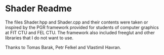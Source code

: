 # Shader Readme

The files Shader.hpp and Shader.cpp and their contents were taken or inspired by the PGR framework provided for students of computer graphics at FIT CTU and FEL CTU. The framework also included freeglut and other libraries that I do not want to use.

Thanks to Tomas Barak, Petr Felkel and Vlastimil Havran.